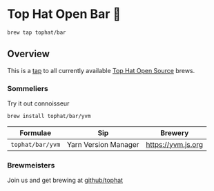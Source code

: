 # Top Hat Open Bar 🍺

```sh
brew tap tophat/bar
```

## Overview

This is a [tap](https://docs.brew.sh/Taps) to all currently available
[Top Hat Open Source](https://opensource.tophat.com) brews.

### Sommeliers

Try it out connoisseur

```sh
brew install tophat/bar/yvm
```

| Formulae         | Sip                  | Brewery            |
| ---------------- | -------------------- | ------------------ |
| `tophat/bar/yvm` | Yarn Version Manager | https://yvm.js.org |

### Brewmeisters

Join us and get brewing at [github/tophat](https://github.com/tophat/getting-started#readme)
